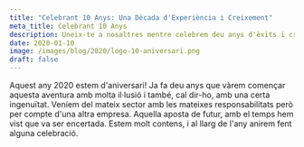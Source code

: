 ```yaml
---
title: "Celebrant 10 Anys: Una Dècada d'Experiència i Creixement"
meta_title: Celebrant 10 Anys
description: Uneix-te a nosaltres mentre celebrem deu anys d'èxits i creixement. Descobreix com hem crescut des dels inicis fins avui.
date: 2020-01-10
image: /images/blog/2020/logo-10-aniversari.png
draft: false
---
```


Aquest any 2020 estem d'aniversari! Ja fa deu anys que vàrem començar aquesta aventura amb molta il·lusió i també, cal dir-ho, amb una certa ingenuïtat. Veníem del mateix sector amb les mateixes responsabilitats però per compte d'una altra empresa. Aquella aposta de futur, amb el temps hem vist que va ser encertada. Estem molt contens, i al llarg de l'any anirem fent alguna celebració.
